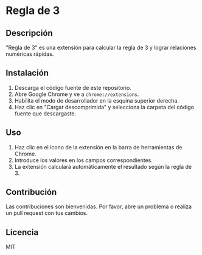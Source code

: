 # Regla de 3

## Descripción

"Regla de 3" es una extensión para calcular la regla de 3 y lograr relaciones numéricas rápidas.

## Instalación

1. Descarga el código fuente de este repositorio.
2. Abre Google Chrome y ve a `chrome://extensions`.
3. Habilita el modo de desarrollador en la esquina superior derecha.
4. Haz clic en "Cargar descomprimida" y selecciona la carpeta del código fuente que descargaste.

## Uso

1. Haz clic en el icono de la extensión en la barra de herramientas de Chrome.
2. Introduce los valores en los campos correspondientes.
3. La extensión calculará automáticamente el resultado según la regla de 3.

## Contribución

Las contribuciones son bienvenidas. Por favor, abre un problema o realiza un pull request con tus cambios.

## Licencia

MIT
